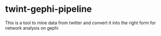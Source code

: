 # twint-gephi-pipeline
 This is a tool to mine data from twitter and convert it into the right form for network analysis on gephi
